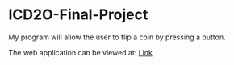 # ICD2O-Final-Project

My program will allow the user to flip a coin by pressing a button.

The web application can be viewed at: [Link](https://mths-icd2o-1-2024.github.io/ICD2O-Final-Project-annasophia.sanchez-acosta/) 
